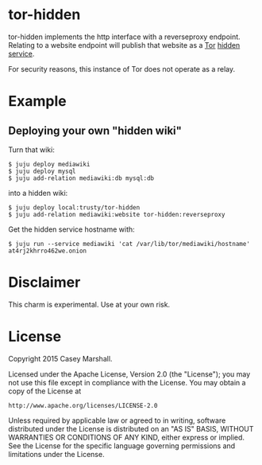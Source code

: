 # tor-hidden

tor-hidden implements the http interface with a reverseproxy endpoint. Relating
to a website endpoint will publish that website as a
[Tor](https://www.torproject.org/) [hidden service](https://tor.eff.org/docs/tor-hidden-service.html.en).

For security reasons, this instance of Tor does not operate as a relay.

# Example

## Deploying your own "hidden wiki"

Turn that wiki:

```
$ juju deploy mediawiki
$ juju deploy mysql
$ juju add-relation mediawiki:db mysql:db
```

into a hidden wiki:

```
$ juju deploy local:trusty/tor-hidden
$ juju add-relation mediawiki:website tor-hidden:reverseproxy
```

Get the hidden service hostname with:

```
$ juju run --service mediawiki 'cat /var/lib/tor/mediawiki/hostname'
at4rj2khrro462we.onion
```

# Disclaimer

This charm is experimental. Use at your own risk.

# License

Copyright 2015 Casey Marshall.

Licensed under the Apache License, Version 2.0 (the "License");
you may not use this file except in compliance with the License.
You may obtain a copy of the License at

    http://www.apache.org/licenses/LICENSE-2.0

Unless required by applicable law or agreed to in writing, software
distributed under the License is distributed on an "AS IS" BASIS,
WITHOUT WARRANTIES OR CONDITIONS OF ANY KIND, either express or implied.
See the License for the specific language governing permissions and
limitations under the License.

